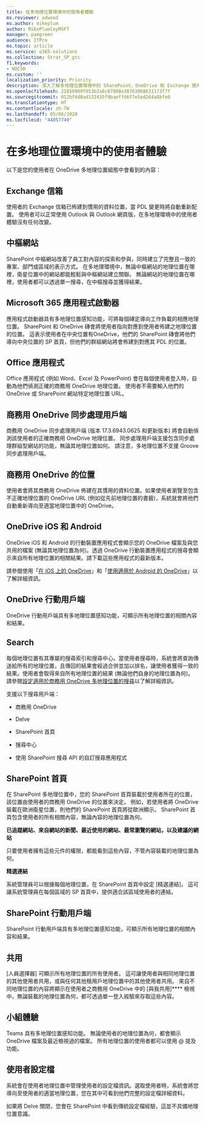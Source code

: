```yaml
---
title: 在多地理位置環境中的使用者體驗
ms.reviewer: adwood
ms.author: mikeplum
author: MikePlumleyMSFT
manager: pamgreen
audience: ITPro
ms.topic: article
ms.service: o365-solutions
ms.collection: Strat_SP_gtc
f1.keywords:
- NOCSH
ms.custom: ''
localization_priority: Priority
description: 深入了解多地理位置環境中的 SharePoint、OneDrive 和 Exchange 使用者體驗。
ms.openlocfilehash: 21858989f853b2a8c87808e38763068631173f7f
ms.sourcegitcommit: 012bf4d8ad132435f9baeffd6f7e5ed264a8bfe0
ms.translationtype: HT
ms.contentlocale: zh-TW
ms.lasthandoff: 05/06/2020
ms.locfileid: "44057749"
---
```

# <a name="user-experience-in-a-multi-geo-environment"></a>在多地理位置環境中的使用者體驗

以下是您的使用者在 OneDrive 多地理位置組態中會看到的內容：

## <a name="exchange-mailbox"></a>Exchange 信箱

使用者的 Exchange 信箱已佈建到慣用的資料位置，當 PDL 變更時將自動重新配置。 使用者可以正常使用 Outlook 與 Outlook 網頁版，在多地理環境中的使用者體驗沒有任何改變。

## <a name="hub-sites"></a>中樞網站

SharePoint 中樞網站改善了員工對內容的探索和參與，同時建立了完整且一致的專案、部門或區域的表示方式。 在多地理環境中，無論中樞網站的地理位置在哪裡，衛星位置中的網站都能輕鬆與中樞網站建立關聯。 無論網站的地理位置在哪裡，使用者都可以透過單一搜尋，在中樞搜尋並獲得結果。

## <a name="microsoft-365-app-launcher"></a>Microsoft 365 應用程式啟動器

應用程式啟動器具有多地理位置感知功能，可將每個磚定導向工作負載的相應地理位置。 SharePoint 和 OneDrive 磚會將使用者指向對應到使用者佈建之地理位置的位置。 這表示使用者在中央位置有OneDrive，他們的 SharePoint 磚會將他們導向中央位置的 SP 首頁，但他們的群組網站將會佈建到對應其 PDL 的位置。 

## <a name="office-applications"></a>Office 應用程式

Office 應用程式 (例如 Word、Excel 及 PowerPoint) 會在每個使用者登入時，自動為他們偵測正確的商務用 OneDrive 地理位置。 使用者不需要輸入他們的 OneDrive 或 SharePoint 網站特定地理位置 URL。

## <a name="onedrive-for-business-sync-client"></a>商務用 OneDrive 同步處理用戶端

商務用 OneDrive 同步處理用戶端 (版本 17.3.6943.0625 和更新版本) 將會自動偵測該使用者的正確商務用 OneDrive 地理位置。 同步處理用戶端支援包含同步處理群組型網站的功能，無論其地理位置如何。 請注意，多地理位置不支援 Groove 同步處理用戶端。 

## <a name="onedrive-for-business-location"></a>商務用 OneDrive 的位置

使用者會將其商務用 OneDrive 佈建在其慣用的資料位置。如果使用者瀏覽至包含不正確地理位置的 OneDrive URL (例如從先前地理位置的書籤)，系統就會將他們自動重新導向至適當地理位置中的 OneDrive。

## <a name="onedrive-ios-and-android"></a>OneDrive iOS 和 Android 

OneDrive iOS 和 Android 的行動裝置應用程式會顯示您的 OneDrive 檔案及與您共用的檔案 (無論其地理位置為何)。透過 OneDrive 行動裝置應用程式的搜尋會顯示來自所有地理位置的相關結果。請下載這些應用程式的最新版本。

請參閱使用「[在 iOS 上的 OneDrive](https://support.office.com/article/08d5c5b2-ccc6-40eb-a244-fe3597a3c247)」和「[使用適用於 Android 的 OneDrive](https://support.office.com/article/eee1d31c-792d-41d4-8132-f9621b39eb36)」以了解詳細資訊。

## <a name="onedrive-mobile-client"></a>OneDrive 行動用戶端 

OneDrive 行動用戶端具有多地理位置感知功能，可顯示所有地理位置的相關內容和結果。

## <a name="search"></a>Search

每個地理位置有其專屬的搜尋索引和搜尋中心。當使用者搜尋時，系統會將查詢傳送給所有的地理位置，且傳回的結果會經過合併並加以排名，讓使用者獲得一致的結果。使用者會取得來自所有地理位置的結果 (無論他們自身的地理位置為何)。請參閱[設定適用於商務用 OneDrive 多地理位置的搜尋](configure-search-for-multi-geo.md)以了解詳細資訊。

支援以下搜尋用戶端：

-   商務用 OneDrive

-   Delve

-   SharePoint 首頁

-   搜尋中心

-   使用 SharePoint 搜尋 API 的自訂搜尋應用程式

## <a name="sharepoint-home"></a>SharePoint 首頁 

在 SharePoint 多地理位置中，您的 SharePoint 首頁裝載於使用者所在的位置，該位置由使用者的商務用 OneDrive 的位置來決定。 例如，若使用者將 OneDrive 裝載在歐洲衛星位置，則他們的 SharePoint 首頁將從歐洲顯示。 SharePoint 首頁包含使用者的所有相關內容，無論內容的地理位置為何。 

**已追蹤網站、來自網站的新聞、最近使用的網站、最常瀏覽的網站，以及建議的網站**

只要使用者擁有這些元件的權限，都能看到這些內容，不管內容裝載的地理位置為何。 

**精選連結**

系統管理員可以根據每個地理位置，在 SharePoint 首頁中設定 [精選連結]。 這可讓系統管理員在每個區域的 SP 首頁中，提供適合該區域使用者的連結。 

## <a name="sharepoint-mobile-client"></a>SharePoint 行動用戶端 

SharePoint 行動用戶端具有多地理位置感知功能，可顯示所有地理位置的相關內容和結果。

## <a name="sharing"></a>共用

[人員選擇器] 可顯示所有地理位置的所有使用者。 這可讓使用者與相同地理位置的其他使用者共用，或與任何其他租用戶地理位置中的其他使用者共用。 來自不同地理位置的內容將顯示在使用者之商務用 OneDrive 中的 [與我共用]**** 檢視中，無論裝載的地理位置為何，都可透過單一登入經驗來存取這些內容。

## <a name="teams-experience"></a>小組體驗

Teams 具有多地理位置感知功能。 無論使用者的地理位置為何，都會顯示 OneDrive 檔案及最近檢視過的檔案。 所有地理位置的使用者都可以使用 @ 提及功能。

## <a name="user-profiles"></a>使用者設定檔

系統會在使用者地理位置中管理使用者的設定檔資訊。選取使用者時，系統會將您導向至使用者的適當地理位置，您在其中可看到他們完整的設定檔詳細資料。

如果將 Delve 關閉，您會在 SharePoint 中看到傳統設定檔經驗，這並不具備地理位置意識。


